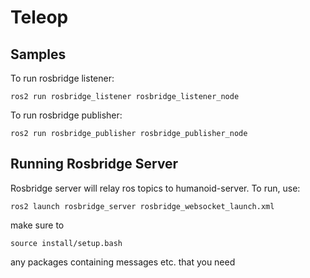 # Teleop
## Samples
To run rosbridge listener:
```
ros2 run rosbridge_listener rosbridge_listener_node
```

To run rosbridge publisher:

```
ros2 run rosbridge_publisher rosbridge_publisher_node
```

## Running Rosbridge Server
Rosbridge server will relay ros topics to humanoid-server. To run, use:
```
ros2 launch rosbridge_server rosbridge_websocket_launch.xml
```
make sure to
```
source install/setup.bash
```
any packages containing messages etc. that you need

